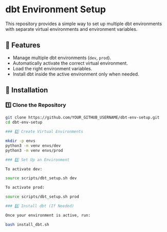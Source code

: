 # dbt Environment Setup

This repository provides a simple way to set up multiple dbt environments with separate virtual environments and environment variables.

## 📌 Features
- Manage multiple dbt environments (`dev`, `prod`).
- Automatically activate the correct virtual environment.
- Load the right environment variables.
- Install dbt inside the active environment only when needed.

## 🚀 Installation

### 1️⃣ Clone the Repository
```sh
git clone https://github.com/YOUR_GITHUB_USERNAME/dbt-env-setup.git
cd dbt-env-setup

### 2️⃣ Create Virtual Environments

mkdir -p envs
python3 -m venv envs/dev
python3 -m venv envs/prod

### 3️⃣ Set Up an Environment

To activate dev:

source scripts/dbt_setup.sh dev

To activate prod:

source scripts/dbt_setup.sh prod

### 4️⃣ Install dbt (If Needed)

Once your environment is active, run:

bash install_dbt.sh

